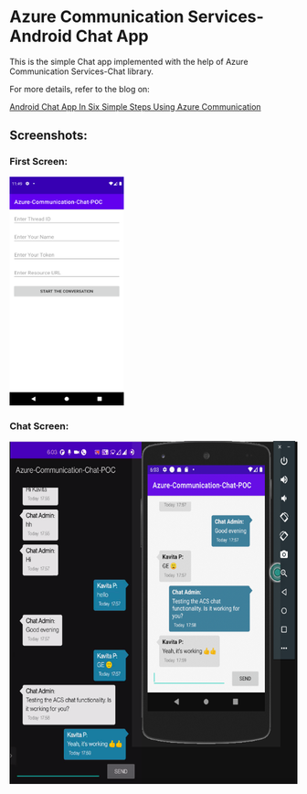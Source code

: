 # Azure Communication Services-Android Chat App

This is the simple Chat app implemented with the help of Azure Communication Services-Chat library.

For more details, refer to the blog on:

[Android Chat App In Six Simple Steps Using Azure Communication](https://blog.kiprosh.com/android-chat-app-using-azure-communication/)

## Screenshots:
### First Screen:
<img src="Screenshot_1644476372.png" width="200" height="400">

### Chat Screen:
<img src="Screenshot 2022-01-21 at 6.03.34 PM.png" width="600" height="600">
